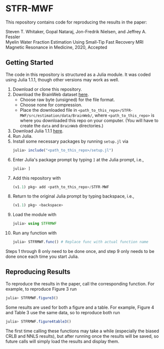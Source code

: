 # STFR-MWF
This repository contains code
for reproducing the results in the paper:

Steven T. Whitaker, Gopal Nataraj, Jon-Fredrik Nielsen, and Jeffrey A. Fessler \
Myelin Water Fraction Estimation Using Small-Tip Fast Recovery MRI \
Magnetic Resonance in Medicine, 2020, Accepted

## Getting Started
The code in this repository is structured as a Julia module.
It was coded using Julia 1.1.1,
though other versions may work as well.

1. Download or clone this repository.
2. Download the BrainWeb dataset [here](https://brainweb.bic.mni.mcgill.ca/cgi/brainweb1?alias=phantom_1.0mm_normal_crisp&download=1).
   - Choose raw byte (unsigned) for the file format.
   - Choose none for compression.
   - Place the downloaded file in `<path_to_this_repo>/STFR-MWF/src/estimation/data/BrainWeb/`,
     where `<path_to_this_repo>` is where you downloaded this repo on your computer.
     (You will have to create the `data` and `BrainWeb` directories.)
3. Download Julia 1.1.1 [here](https://julialang.org/downloads/oldreleases/).
4. Run Julia.
5. Install some necessary packages by running `setup.jl` via
   ```julia
   julia> include("<path_to_this_repo>/setup.jl")
   ```
6. Enter Julia's package prompt by typing `]` at the Julia prompt, i.e.,
   ```julia
   julia> ]
   ```
7. Add this repository with
   ```julia
   (v1.1) pkg> add <path_to_this_repo>/STFR-MWF
   ```
8. Return to the original Julia prompt by typing backspace, i.e.,
   ```julia
   (v1.1) pkg> <backspace>
   ```
9. Load the module with
   ```julia
   julia> using STFRMWF
   ```
10. Run any function with
    ```julia
    julia> STFRMWF.func() # Replace func with actual function name
    ```

Steps 1 through 8 only need to be done once,
and step 9 only needs to be done once each time you start Julia.

## Reproducing Results
To reproduce the results in the paper, call the corresponding function.
For example, to reproduce Figure 3 run
```julia
julia> STFRMWF.figure3()
```
Some results are used for both a figure and a table.
For example, Figure 4 and Table 3 use the same data,
so to reproduce both run
```julia
julia> STFRMWF.figure4table3()
```

The first time calling these functions may take a while
(especially the biased CRLB and NNLS results),
but after running once the results will be saved,
so future calls will simply load the results and display them.
